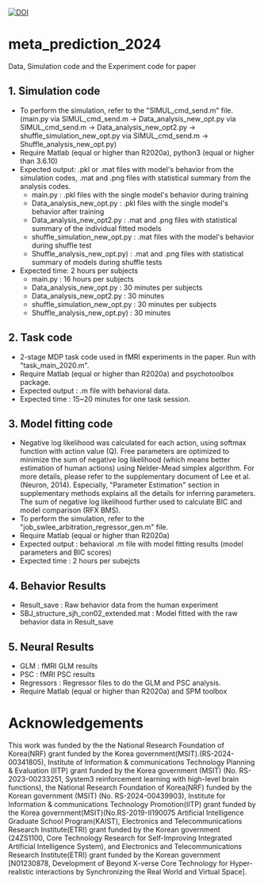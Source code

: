 [![DOI](https://zenodo.org/badge/884656169.svg)](https://doi.org/10.5281/zenodo.14049443)


# meta_prediction_2024

Data, Simulation code and the Experiment code for paper

## 1. Simulation code 
- To perform the simulation, refer to the "SIMUL_cmd_send.m" file.
(main.py via SIMUL_cmd_send.m -> Data_analysis_new_opt.py via SIMUL_cmd_send.m -> Data_analysis_new_opt2.py -> shuffle_simulation_new_opt.py via SIMUL_cmd_send.m -> Shuffle_analysis_new_opt.py)
- Require Matlab (equal or higher than R2020a), python3 (equal or higher than 3.6.10)
- Expected output: .pkl or .mat files with model's behavior from the simulation codes, .mat and .png files with statistical summary from the analysis codes.
  - main.py : .pkl files with the single model's behavior during training
  - Data_analysis_new_opt.py : .pkl files with the single model's behavior after training
  - Data_analysis_new_opt2.py : .mat and .png files with statistical summary of the individual fitted models
  - shuffle_simulation_new_opt.py : .mat files with the model's behavior during shuffle test
  - Shuffle_analysis_new_opt.py) : .mat and .png files with statistical summary of models during shuffle tests
- Expected time: 2 hours per subjects
  - main.py : 16 hours per subjects
  - Data_analysis_new_opt.py : 30 minutes per subjects
  - Data_analysis_new_opt2.py : 30 minutes
  - shuffle_simulation_new_opt.py : 30 minutes per subjects
  - Shuffle_analysis_new_opt.py) : 30 minutes
    
## 2. Task code
- 2-stage MDP task code used in fMRI experiments in the paper. Run with "task_main_2020.m".
- Require Matlab (equal or higher than R2020a) and psychotoolbox package.
- Expected output : .m file with behavioral data.
- Expected time : 15~20 minutes for one task session.

## 3. Model fitting code
- Negative log likelihood was calculated for each action, using softmax function with action value (Q). Free parameters are optimized to minimize the sum of negative log likelihood (which means better estimation of human actions) using Nelder-Mead simplex algorithm. For more details, please refer to the supplementary document of Lee et al. (Neuron, 2014). Especially, "Parameter Estimation" section in supplementary methods explains all the details for inferring parameters.
The sum of negative log likelihood further used to calculate BIC and model comparison (RFX BMS).
- To perform the simulation, refer to the "job_swlee_arbitration_regressor_gen.m" file.
- Require Matlab (equal or higher than R2020a)
- Expected output : behavioral .m file with model fitting results (model parameters and BIC scores)
- Expected time : 2 hours per subejcts

## 4. Behavior Results
- Result_save : Raw behavior data from the human experiment
- SBJ_structure_sjh_con02_extended.mat : Model fitted with the raw behavior data in Result_save

## 5. Neural Results
- GLM : fMRI GLM results
- PSC : fMRI PSC results
- Regressors : Regressor files to do the GLM and PSC analysis.
- Require Matlab (equal or higher than R2020a) and SPM toolbox

# Acknowledgements
This work was funded by the the National Research Foundation of Korea(NRF) grant funded by the Korea government(MSIT).(RS-2024-00341805), Institute of Information & communications Technology Planning & Evaluation (IITP) grant funded by the Korea government (MSIT) (No. RS-2023-00233251, System3 reinforcement learning with high-level brain functions), the National Research Foundation of Korea(NRF) funded by the Korean government (MSIT) (No. RS-2024-00439903), Institute for Information & communications Technology Promotion(IITP) grant funded by the Korea government(MSIT)(No.RS-2019-II190075 Artificial Intelligence Graduate School Program(KAIST), Electronics and Telecommunications Research Institute(ETRI) grant funded by the Korean government (24ZS1100, Core Technology Research for Self-Improving Integrated Artificial Intelligence System), and  Electronics and Telecommunications Research Institute(ETRI) grant funded by the Korean government [N01230878, Development of Beyond X-verse Core Technology for Hyper-realistic interactions by Synchronizing the Real World and Virtual Space].
